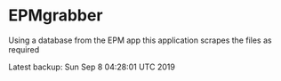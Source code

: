# EPMgrabber
Using a database from the EPM app this application scrapes the files as required


Latest backup: Sun Sep 8 04:28:01 UTC 2019
